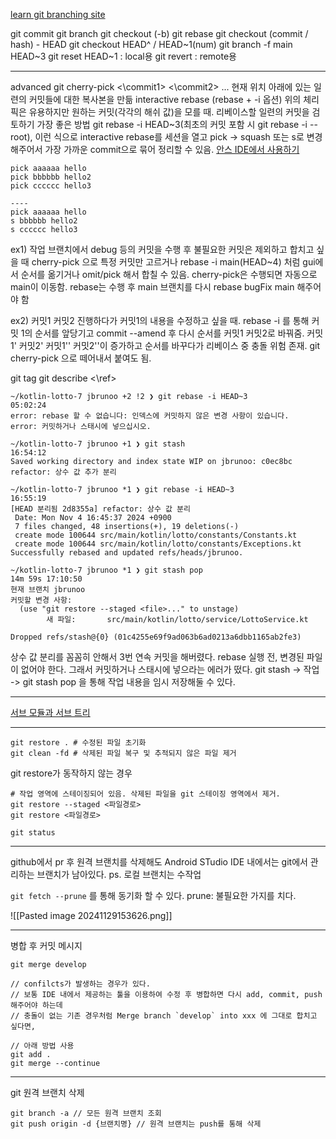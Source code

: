 [learn git branching site](https://learngitbranching.js.org/?locale=ko)

git commit
git branch
git checkout (-b)
git rebase 
git checkout (commit / hash) - HEAD
git checkout HEAD^ / HEAD~1(num)
git branch -f main HEAD~3
git reset HEAD~1 : local용
git revert : remote용


- - -
advanced
git cherry-pick <\commit1> <\commit2> ...
	현재 위치 아래에 있는 일련의 커밋들에 대한 복사본을 만듦
interactive rebase (rebase + -i 옵션)
	위의 체리 픽은 유용하지만 원하는 커밋(각각의 해쉬 값)을 모를 때. 리베이스할 일련의 커밋을 검토하기 가장 좋은 방법
	git rebase -i HEAD~3(최초의 커밋 포함 시 git rebase -i --root), 이런 식으로 interactive rebase를 세션을 열고 pick -> squash 또는 s로 변경 해주어서 가장 가까운 commit으로 묶어 정리할 수 있음. 
	[안스 IDE에서 사용하기](https://www.youtube.com/watch?v=sAa4QxODhc4)
```git
pick aaaaaa hello
pick bbbbbb hello2
pick cccccc hello3

----
pick aaaaaa hello
s bbbbbb hello2
s cccccc hello3
```



ex1) 작업 브랜치에서 debug 등의 커밋을 수행 후 불필요한 커밋은 제외하고 합치고 싶을 때 cherry-pick 으로 특정 커밋만 고르거나 rebase -i main(HEAD~4) 처럼 gui에서 순서를 옮기거나 omit/pick 해서 합칠 수 있음.
cherry-pick은 수행되면 자동으로 main이 이동함. rebase는 수행 후 main 브랜치를 다시 rebase bugFix main 해주어야 함

ex2) 커밋1 커밋2 진행하다가 커밋1의 내용을 수정하고 싶을 때. rebase -i 를 통해 커밋 1의 순서를 앞당기고 commit --amend 후 다시 순서를 커밋1 커밋2로 바꿔줌. 커밋1' 커밋2' 커밋1'' 커밋2''이 증가하고 순서를 바꾸다가 리베이스 중 충돌 위험 존재. git cherry-pick 으로 떼어내서 붙여도 됨.

git tag 
git describe <\ref>


```
~/kotlin-lotto-7 jbrunoo +2 !2 ❯ git rebase -i HEAD~3                                                                                                                    05:02:24
error: rebase 할 수 없습니다: 인덱스에 커밋하지 않은 변경 사항이 있습니다.
error: 커밋하거나 스태시에 넣으십시오.

~/kotlin-lotto-7 jbrunoo +1 ❯ git stash                                                                                                                                  16:54:12
Saved working directory and index state WIP on jbrunoo: c0ec8bc refactor: 상수 값 추가 분리

~/kotlin-lotto-7 jbrunoo *1 ❯ git rebase -i HEAD~3                                                                                                                       16:55:19
[HEAD 분리됨 2d8355a] refactor: 상수 값 분리
 Date: Mon Nov 4 16:45:37 2024 +0900
 7 files changed, 48 insertions(+), 19 deletions(-)
 create mode 100644 src/main/kotlin/lotto/constants/Constants.kt
 create mode 100644 src/main/kotlin/lotto/constants/Exceptions.kt
Successfully rebased and updated refs/heads/jbrunoo.

~/kotlin-lotto-7 jbrunoo *1 ❯ git stash pop                                                                                                                      14m 59s 17:10:50
현재 브랜치 jbrunoo
커밋할 변경 사항:
  (use "git restore --staged <file>..." to unstage)
        새 파일:       src/main/kotlin/lotto/service/LottoService.kt

Dropped refs/stash@{0} (01c4255e69f9ad063b6ad0213a6dbb1165ab2fe3)
```
상수 값 분리를 꼼꼼히 안해서 3번 연속 커밋을 해버렸다.
rebase 실행 전, 변경된 파일이 없어야 한다.
그래서 커밋하거나 스태시에 넣으라는 에러가 떴다.
git stash -> 작업 -> git stash pop 을 통해 작업 내용을 임시 저장해둘 수 있다.

- - -
[서브 모듈과 서브 트리](https://jammdev.tistory.com/111)



- - -
```git
git restore . # 수정된 파일 초기화 
git clean -fd # 삭제된 파일 복구 및 추적되지 않은 파일 제거
```

git restore가 동작하지 않는 경우
```git
# 작업 영역에 스테이징되어 있음. 삭제된 파일을 git 스테이징 영역에서 제거.
git restore --staged <파일경로>
git restore <파일경로>

git status
```

- - -

github에서 pr 후 원격 브랜치를 삭제해도 Android STudio IDE 내에서는 git에서 관리하는 브랜치가 남아있다.
ps. 로컬 브랜치는 수작업

`git fetch --prune` 를 통해 동기화 할 수 있다.
prune: 불필요한 가지를 치다.

![[Pasted image 20241129153626.png]]


- - -
병합 후 커밋 메시지

```
git merge develop

// confilcts가 발생하는 경우가 있다.
// 보통 IDE 내에서 제공하는 툴을 이용하여 수정 후 병합하면 다시 add, commit, push 해주어야 하는데
// 충돌이 없는 기존 경우처럼 Merge branch `develop` into xxx 에 그대로 합치고 싶다면,

// 아래 방법 사용
git add .
git merge --continue
```

- - - 
git 원격 브랜치 삭제
```
git branch -a // 모든 원격 브랜치 조회
git push origin -d {브랜치명} // 원격 브랜치는 push를 통해 삭제
```
